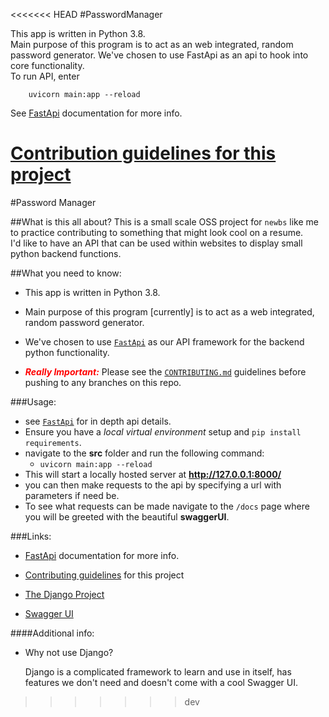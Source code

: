 <<<<<<< HEAD
#PasswordManager

This app is written in Python 3.8. <br>
Main purpose of this program is to act as an web integrated, random 
password generator.
We've chosen to use FastApi as an api to hook into core functionality.<br>
To run API, enter <br>
```
    uvicorn main:app --reload
```

See [FastApi](https://fastapi.tiangolo.com/) documentation for more info.

[Contribution guidelines for this project](./CONTRIBUTING.md)
=======
#Password Manager

##What is this all about?
This is a small scale OSS project for `newbs` like me to practice
contributing to something that might look cool on a resume.<br>
I'd like to have an API that can be used within websites 
to display small python backend functions.


##What you need to know:
- This app is written in Python 3.8. 
- Main purpose of this program \[currently\] is to act as a
 web integrated, random password generator.
 
- We've chosen to use [`FastApi`](https://fastapi.tiangolo.com/) as our API framework
  for the backend python functionality.

- ***<span style="color:red; ">Really Important:</span>***
Please see the [`CONTRIBUTING.md`](./CONTRIBUTING.md)
guidelines before pushing to any branches on this repo.

###Usage:
- see [`FastApi`](https://fastapi.tiangolo.com/) for in depth 
api details.
- Ensure you have a *local virtual environment* setup and 
`pip install requirements`.
- navigate to the **src** folder and run the following command:
    - `uvicorn main:app --reload`
- This will start a locally hosted server at **http://127.0.0.1:8000/**
- you can then make requests to the api by specifying a url with 
parameters if need be.
- To see what requests can be made navigate to the `/docs` page
where you will be greeted with the beautiful **swaggerUI**.


###Links:

- [FastApi](https://fastapi.tiangolo.com/) documentation for more info.

- [Contributing guidelines](./CONTRIBUTING.md) for this project
- [The Django Project](https://www.djangoproject.com/) 
- [Swagger UI](https://github.com/swagger-api/swagger-ui)


####Additional info:
- Why not use Django?
    <p>Django is a complicated framework to learn 
    and use in itself, has features
     we don't need and doesn't come 
     with a cool Swagger UI.</p>
>>>>>>> dev
